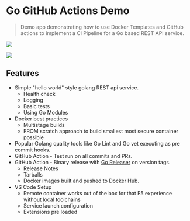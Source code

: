 # Go GitHub Actions Demo

> Demo app demonstrating how to use Docker Templates and GitHub actions to implement a CI Pipeline for a Go based REST API service.

![](https://github.com/{{GITHUB_ORG}}/{{PROJECT}}/workflows/Test/badge.svg)

![](https://github.com/{{GITHUB_ORG}}/{{PROJECT}}/workflows/Release/badge.svg)

## Features

* Simple "hello world" style golang REST api service.
  * Health check
  * Logging
  * Basic tests
  * Using Go Modules
* Docker best practices
  * Multistage builds
  * FROM scratch approach to build smallest most secure container possible
* Popular Golang quality tools like Go Lint and Go vet executing as pre commit hooks.
* GitHub Action - Test run on all commits and PRs.
* GitHub Action - Binary release with [Go Releaser](https://goreleaser.com/) on version tags.
  * Release Notes
  * Tarballs
  * Docker images built and pushed to Docker Hub.
* VS Code Setup
  * Remote container works out of the box for that F5 experience without local toolchains
  * Service launch configuration
  * Extensions pre loaded
